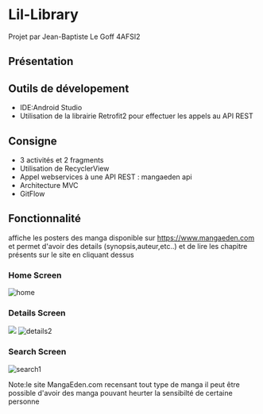 # Lil-Library
Projet par Jean-Baptiste Le Goff 4AFSI2

## Présentation
## Outils de dévelopement

- IDE:Android Studio
- Utilisation de la librairie Retrofit2 pour effectuer les appels au API REST

## Consigne 

- 3 activités et 2 fragments
- Utilisation de RecyclerView
- Appel webservices à une API REST : mangaeden api
- Architecture MVC
- GitFlow

## Fonctionnalité 
affiche les posters des manga disponible sur https://www.mangaeden.com et permet d'avoir des details (synopsis,auteur,etc..) et de lire les chapitre présents sur le site en cliquant dessus

### Home Screen

<img src="img_demo/home.jpg" alt="home">

### Details Screen

<img src="img_demo/detail_1.jpg" atl="detail1">  <img src="img_demo/detail_2.jpg" alt="details2">

### Search Screen
<img src="img_demo/search.jpg" alt="search1"> 

Note:le site MangaEden.com recensant tout type de manga il peut être possible d'avoir des manga pouvant heurter la sensibilté
de certaine personne
